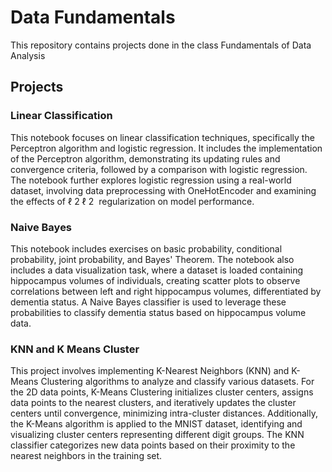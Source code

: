 # Data Fundamentals
This repository contains projects done in the class Fundamentals of Data Analysis
## Projects

### Linear Classification

This notebook focuses on linear classification techniques, specifically the Perceptron algorithm and logistic regression. It includes the implementation of the Perceptron algorithm, demonstrating its updating rules and convergence criteria, followed by a comparison with logistic regression. The notebook further explores logistic regression using a real-world dataset, involving data preprocessing with OneHotEncoder and examining the effects of 
ℓ
2
ℓ 
2
​
   regularization on model performance.
### Naive Bayes

This notebook includes exercises on basic probability, conditional probability, joint probability, and Bayes' Theorem. The notebook also includes a data visualization task, where a dataset is loaded containing hippocampus volumes of individuals, creating scatter plots to observe correlations between left and right hippocampus volumes, differentiated by dementia status. A Naive Bayes classifier is used to leverage these probabilities to classify dementia status based on hippocampus volume data.
### KNN and K Means Cluster


This project involves implementing K-Nearest Neighbors (KNN) and K-Means Clustering algorithms to analyze and classify various datasets. For the 2D data points, K-Means Clustering initializes cluster centers, assigns data points to the nearest clusters, and iteratively updates the cluster centers until convergence, minimizing intra-cluster distances. Additionally, the K-Means algorithm is applied to the MNIST dataset, identifying and visualizing cluster centers representing different digit groups. The KNN classifier categorizes new data points based on their proximity to the nearest neighbors in the training set.
